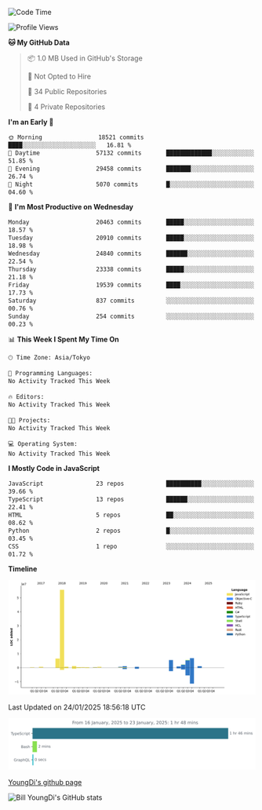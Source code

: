 <!--START_SECTION:waka-->
![Code Time](http://img.shields.io/badge/Code%20Time-1%2C164%20hrs%2032%20mins-blue)

![Profile Views](http://img.shields.io/badge/Profile%20Views-0-blue)

**🐱 My GitHub Data** 

> 📦 1.0 MB Used in GitHub's Storage 
 > 
> 🚫 Not Opted to Hire
 > 
> 📜 34 Public Repositories 
 > 
> 🔑 4 Private Repositories 
 > 
**I'm an Early 🐤** 

```text
🌞 Morning                18521 commits       ████░░░░░░░░░░░░░░░░░░░░░   16.81 % 
🌆 Daytime                57132 commits       █████████████░░░░░░░░░░░░   51.85 % 
🌃 Evening                29458 commits       ███████░░░░░░░░░░░░░░░░░░   26.74 % 
🌙 Night                  5070 commits        █░░░░░░░░░░░░░░░░░░░░░░░░   04.60 % 
```
📅 **I'm Most Productive on Wednesday** 

```text
Monday                   20463 commits       █████░░░░░░░░░░░░░░░░░░░░   18.57 % 
Tuesday                  20910 commits       █████░░░░░░░░░░░░░░░░░░░░   18.98 % 
Wednesday                24840 commits       ██████░░░░░░░░░░░░░░░░░░░   22.54 % 
Thursday                 23338 commits       █████░░░░░░░░░░░░░░░░░░░░   21.18 % 
Friday                   19539 commits       ████░░░░░░░░░░░░░░░░░░░░░   17.73 % 
Saturday                 837 commits         ░░░░░░░░░░░░░░░░░░░░░░░░░   00.76 % 
Sunday                   254 commits         ░░░░░░░░░░░░░░░░░░░░░░░░░   00.23 % 
```


📊 **This Week I Spent My Time On** 

```text
🕑︎ Time Zone: Asia/Tokyo

💬 Programming Languages: 
No Activity Tracked This Week

🔥 Editors: 
No Activity Tracked This Week

🐱‍💻 Projects: 
No Activity Tracked This Week

💻 Operating System: 
No Activity Tracked This Week
```

**I Mostly Code in JavaScript** 

```text
JavaScript               23 repos            ██████████░░░░░░░░░░░░░░░   39.66 % 
TypeScript               13 repos            ██████░░░░░░░░░░░░░░░░░░░   22.41 % 
HTML                     5 repos             ██░░░░░░░░░░░░░░░░░░░░░░░   08.62 % 
Python                   2 repos             █░░░░░░░░░░░░░░░░░░░░░░░░   03.45 % 
CSS                      1 repo              ░░░░░░░░░░░░░░░░░░░░░░░░░   01.72 % 
```



**Timeline**

![Lines of Code chart](https://raw.githubusercontent.com/Youngdi/Youngdi/master/assets/bar_graph.png)


 Last Updated on 24/01/2025 18:56:18 UTC
<!--END_SECTION:waka-->

![wakatime](./images/stat.svg)

[YoungDi's github page](https://youngdi.github.io)

![Bill YoungDi's GitHub stats](https://github-readme-stats.vercel.app/api?username=youngdi&count_private=true&show_icons=true)
